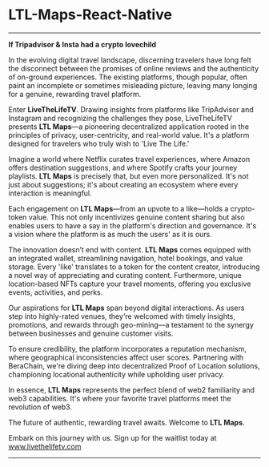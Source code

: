 # LTL-Maps-React-Native

---

**If Tripadvisor & Insta had a crypto lovechild**

In the evolving digital travel landscape, discerning travelers have long felt the disconnect between the promises of online reviews and the authenticity of on-ground experiences. The existing platforms, though popular, often paint an incomplete or sometimes misleading picture, leaving many longing for a genuine, rewarding travel platform.

Enter **LiveTheLifeTV**. Drawing insights from platforms like TripAdvisor and Instagram and recognizing the challenges they pose, LiveTheLifeTV presents **LTL Maps**—a pioneering decentralized application rooted in the principles of privacy, user-centricity, and real-world value. It's a platform designed for travelers who truly wish to 'Live The Life.'

Imagine a world where Netflix curates travel experiences, where Amazon offers destination suggestions, and where Spotify crafts your journey playlists. **LTL Maps** is precisely that, but even more personalized. It's not just about suggestions; it's about creating an ecosystem where every interaction is meaningful.

Each engagement on **LTL Maps**—from an upvote to a like—holds a crypto-token value. This not only incentivizes genuine content sharing but also enables users to have a say in the platform's direction and governance. It's a vision where the platform is as much the users' as it is ours.

The innovation doesn’t end with content. **LTL Maps** comes equipped with an integrated wallet, streamlining navigation, hotel bookings, and value storage. Every 'like' translates to a token for the content creator, introducing a novel way of appreciating and curating content. Furthermore, unique location-based NFTs capture your travel moments, offering you exclusive events, activities, and perks.

Our aspirations for **LTL Maps** span beyond digital interactions. As users step into highly-rated venues, they're welcomed with timely insights, promotions, and rewards through geo-mining—a testament to the synergy between businesses and genuine customer visits.

To ensure credibility, the platform incorporates a reputation mechanism, where geographical inconsistencies affect user scores. Partnering with BeraChain, we're diving deep into decentralized Proof of Location solutions, championing locational authenticity while upholding user privacy.

In essence, **LTL Maps** represents the perfect blend of web2 familiarity and web3 capabilities. It's where your favorite travel platforms meet the revolution of web3.

The future of authentic, rewarding travel awaits. Welcome to **LTL Maps**.

Embark on this journey with us. Sign up for the waitlist today at www.livethelifetv.com

---
